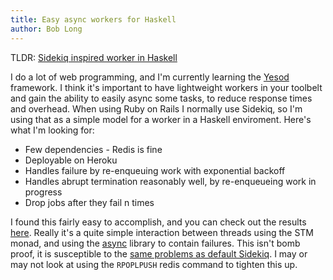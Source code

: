 ```yaml
---
title: Easy async workers for Haskell
author: Bob Long
---
```


TLDR: [Sidekiq inspired worker in Haskell](https://github.com/bobjflong/simple-worker)

I do a lot of web programming, and I'm currently learning the [Yesod](http://www.yesodweb.com/) framework. I think it's important to have lightweight workers in your toolbelt and gain the ability to easily async some tasks, to reduce response times and overhead. When using Ruby on Rails I normally use Sidekiq, so I'm using that as a simple model for a worker in a Haskell enviroment. Here's what I'm looking for:

* Few dependencies - Redis is fine
* Deployable on Heroku
* Handles failure by re-enqueuing work with exponential backoff
* Handles abrupt termination reasonably well, by re-enqueueing work in progress
* Drop jobs after they fail n times

I found this fairly easy to accomplish, and you can check out the results [here](https://github.com/bobjflong/simple-worker). Really it's a quite simple interaction between threads using the STM monad, and using the [async](https://hackage.haskell.org/package/async) library to contain failures. This isn't bomb proof, it is susceptible to the [same problems as default Sidekiq](https://github.com/mperham/sidekiq/wiki/Reliability#server). I may or may not look at using the `RPOPLPUSH` redis command to tighten this up.
